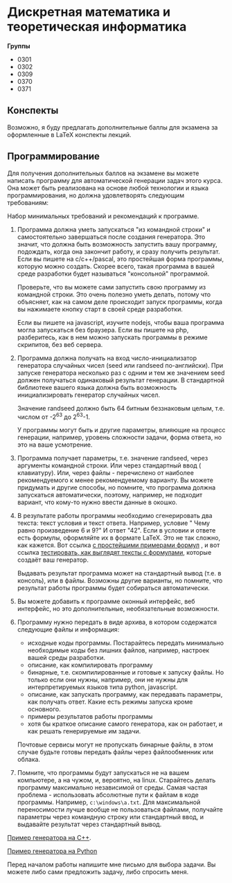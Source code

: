 # Дискретная математика и теоретическая информатика

**Группы**

* 0301
* 0302
* 0309
* 0370
* 0371

## Конспекты

Возможно, я буду предлагать дополнительные баллы для экзамена за оформленные в LaTeX конспекты лекций.

## Программирование

Для получения дополнительных баллов на экзамене вы можете написать программу для автоматической генерации задач этого
курса. Она может быть реализована на основе любой технологии и языка программирования, но должна удовлетворять следующим
требованиям:

Набор минимальных требований и рекомендаций к программе.

1. Программа должна уметь запускаться "из командной строки" и самостоятельно завершаться после создания генератора. Это
   значит, что должна быть возможность запустить вашу программу, подождать, когда она закончит работу, и сразу получить
   результат. Если вы пишете на c/c++/pascal, это простейшая форма программы, которую можно создать. Скорее всего, такая
   программа в вашей среде разработки будет называться "консольной" программой.

   Проверьте, что вы можете сами запустить свою программу из командной строки. Это очень полезно уметь делать, потому
   что объясняет, как на самом деле происходит запуск программы, когда вы нажимаете кнопку старт в своей среде
   разработки.

   Если вы пишете на javascript, изучите nodejs, чтобы ваша программа могла запускаться без браузера. Если вы пишете на
   php, разберитесь, как в нем можно запускать программы в режиме скрипитов, без веб сервера.
1. Программа должна получать на вход число-инициализатор генератора случайных чисел (seed или randseed по-английски).
   При запуске генератора несколько раз с одним и тем же значением seed должен получаться одинаковый результат
   генерации. В стандартной библиотеке вашего языка должна быть возможность инициализировать генератор случайных чисел.

   Значение randseed должно быть 64 битным беззнаковым целым, т.е. числом от -2<sup>63</sup> до 2<sup>63</sup>-1.

   У программы могут быть и другие параметры, влияющие на процесс генерации, например, уровень сложности задачи, форма
   ответа, но это на ваше усмотрение.

1. Программа получает параметры, т.е. значение randseed, через аргументы командной строки. Или через стандартный ввод (
   клавиатуру). Или, через файлы - перечислено от наиболее рекомендуемого к менее рекомендуемому варианту. Вы можете
   придумать и другие способы, но помните, что программа должна запускаться автоматически, поэтому, например, не
   подходит вариант, что кому-то нужно ввести данные в окошко.

1. В результате работы программы необходимо сгенерировать два текста: текст условия и текст ответа. Например, условие "
   Чему равно произведение 6 и 9?" И ответ "42". Если в условии и ответе есть формулы, оформляйте их в формате LaTeX.
   Это не так сложно, как кажется. Вот
   ссылка [с простейшими примерами формул](https://ru.wikipedia.org/wiki/%D0%92%D0%B8%D0%BA%D0%B8%D0%BF%D0%B5%D0%B4%D0%B8%D1%8F:%D0%9F%D1%80%D0%B8%D0%BC%D0%B5%D1%80%D1%8B_%D0%BE%D1%84%D0%BE%D1%80%D0%BC%D0%BB%D0%B5%D0%BD%D0%B8%D1%8F_%D1%84%D0%BE%D1%80%D0%BC%D1%83%D0%BB)
   , и вот ссылка [тестировать, как выглядят тексты с формулами](https://www.codecogs.com/latex/eqneditor.php), которые
   создаёт ваш генератор.

   Выдавать результат программа может на стандартный вывод (т.е. в консоль), или в файлы. Возможны другие варианты, но
   помните, что результат работы программы будет собираться автоматически.

1. Вы можете добавить к программе оконный интерфейс, веб интерфейс, но это дополнительные, необязательные возможности.

1. Программу нужно передать в виде архива, в котором содержатся следующие файлы и информация:
    - исходные коды программы. Постарайтесь передать минимально необходимые коды без лишних файлов, например, настроек
      вашей среды разработки.
    - описание, как компилировать программу
    - бинарные, т.е. скомпилированные и готовые к запуску файлы. Но только если они нужны, например, они не нужны для
      интерпретируемых языков типа python, javascript.
    - описание, как запускать программу, как передавать параметры, как получать ответ. Какие есть режимы запуска кроме
      основного.
    - примеры результатов работы программы
    - хотя бы краткое описание самого генератора, как он работает, и как решать генерируемые им задачи.

   Почтовые сервисы могут не пропускать бинарные файлы, в этом случае будьте готовы передать файлы через файлообменник
   или облака.

1. Помните, что программы будут запускаться не на вашем компьютере, а на чужом, и, вероятно, на linux. Старайтесь делать
   программу максимально независимой от среды. Самая частая проблема - использовать абсолютные пути к файлам в коде
   программы. Например, `c:\windows\a.txt`. Для максимальной переносимости лучше вообще не пользоваться файлами,
   получайте параметры через командную строку или стандартный ввод, и выдавайте результат через стандартный вывод.

[Пример генератора на C++](https://github.com/iposov/generator_examples/blob/master/cpp_generator/main.cpp).

[Пример генератора на Python](https://github.com/iposov/generator_examples/blob/master/python_generator/task_generator.py)

Перед началом работы напишите мне письмо для выбора задачи. Вы можете либо сами предложить задачу, либо спросить меня.
